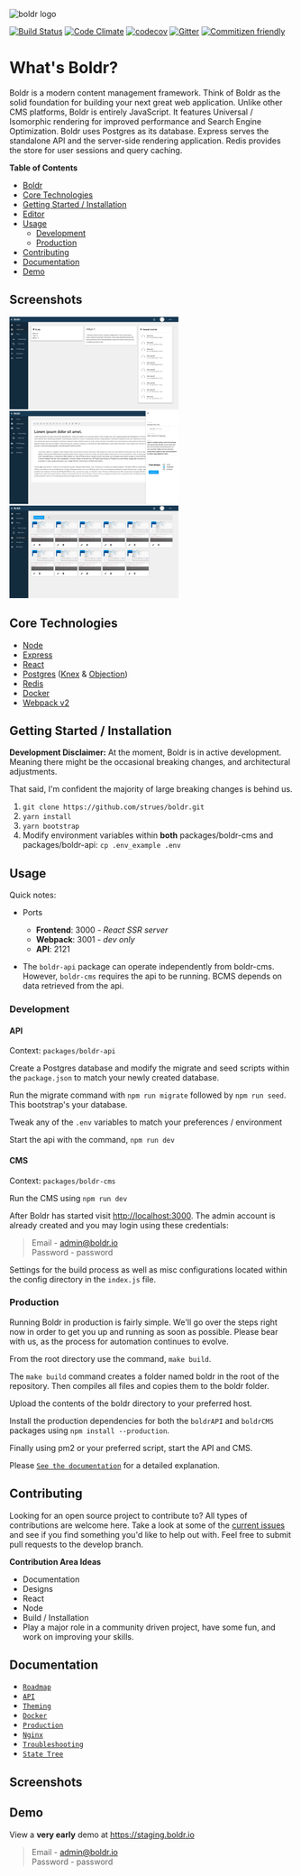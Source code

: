 ![boldr logo](https://boldr.io/boldr.png)

[![Build Status][circle-img]][circle-link] [![Code Climate][cc-img]][cc-link]  [![codecov](https://codecov.io/gh/strues/boldr/branch/master/graph/badge.svg)](https://codecov.io/gh/strues/boldr) [![Gitter][gitter-img]][gitter-link] [![Commitizen friendly](https://img.shields.io/badge/commitizen-friendly-brightgreen.svg)](http://commitizen.github.io/cz-cli/)

# What's Boldr?

Boldr is a modern content management framework. Think of Boldr as the solid foundation for building your next great web application. Unlike other CMS platforms, Boldr is entirely JavaScript. It features Universal / Isomorphic rendering for improved performance and Search Engine Optimization. Boldr uses Postgres as its database. Express serves the standalone API and the server-side rendering application. Redis provides the store for user sessions and query caching.


**Table of Contents**
- [Boldr](#boldr)
- [Core Technologies](#core-technologies)
- [Getting Started / Installation](#getting-started-installation)
- [Editor](#editor)
- [Usage](#usage)
  - [Development](#development)
  - [Production](#production)
- [Contributing](#contributing)
- [Documentation](#documentation)
- [Demo](#demo)


## Screenshots

<img src="docs/assets/dashboard.png" width="300" /> <img src="docs/assets/posteditor.png" width="300" /> <img src="docs/assets/filemanager.png" width="300" />  


## Core Technologies

- [Node](https://github.com/nodejs/node)
- [Express](https://github.com/expressjs/express)
- [React](https://github.com/facebook/react)
- [Postgres](https://github.com/postgres/postgres) ([Knex](http://knexjs.org/) & [Objection](https://github.com/Vincit/objection.js/))
- [Redis](http://redis.io/)
- [Docker](https://github.com/docker/docker)
- [Webpack v2](https://github.com/webpack/webpack)

## Getting Started / Installation

**Development Disclaimer:** At the moment, Boldr is in active development. Meaning there might be the occasional breaking changes, and architectural adjustments.

That said, I'm confident the majority of large breaking changes is behind us.

1. `git clone https://github.com/strues/boldr.git`
2. `yarn install`
3. `yarn bootstrap`
4. Modify environment variables within **both** packages/boldr-cms and packages/boldr-api: `cp .env_example .env`


## Usage

Quick notes:

- Ports

  - **Frontend**: 3000 - _React SSR server_  
  - **Webpack**: 3001 - _dev only_  
  - **API**: 2121  

- The `boldr-api` package can operate independently from boldr-cms. However, `boldr-cms` requires the api to be running. BCMS depends on data retrieved from the api.

### Development

#### API

Context: `packages/boldr-api`

Create a Postgres database and modify the migrate and seed scripts within the `package.json` to match your newly created database.

Run the migrate command with `npm run migrate` followed by `npm run seed`. This bootstrap's your database.

Tweak any of the `.env` variables to match your preferences / environment

Start the api with the command, `npm run dev`

#### CMS

Context: `packages/boldr-cms`

Run the CMS using `npm run dev`

After Boldr has started visit <http://localhost:3000>. The admin account is already created and you may login using these credentials:

> Email - admin@boldr.io<br>
> Password - password

Settings for the build process as well as misc configurations located within the config directory in the `index.js` file.

### Production

Running Boldr in production is fairly simple. We'll go over the steps right now in order to get you up and running as soon as possible. Please bear with us, as the process for automation continues to evolve.

From the root directory use the command, `make build`.

The `make build` command creates a folder named boldr in the root of the repository. Then compiles all files and copies them to the boldr folder.

Upload the contents of the boldr directory to your preferred host.

Install the production dependencies for both the `boldrAPI` and `boldrCMS` packages using `npm install --production`.

Finally using pm2 or your preferred script, start the API and CMS.

Please [`See the documentation`](docs/production.md) for a detailed explanation.


## Contributing

Looking for an open source project to contribute to? All types of contributions are welcome here. Take a look at some of the [current issues](https://github.com/strues/boldr/issues) and see if you find something you'd like to help out with. Feel free to submit pull requests to the develop branch.

**Contribution Area Ideas**

- Documentation
- Designs
- React
- Node
- Build / Installation
- Play a major role in a community driven project, have some fun, and work on improving your skills.

## Documentation

- [`Roadmap`](ROADMAP.md)
- [`API`](docs/apidoc.md)
- [`Theming`](docs/theming.md)
- [`Docker`](docs/docker.md)
- [`Production`](docs/production.md)
- [`Nginx`](docs/nginx.md)
- [`Troubleshooting`](docs/troubleshooting.md)
- [`State Tree`](docs/statetree.md)

## Screenshots

## Demo

View a **very early** demo at <https://staging.boldr.io>

> Email - admin@boldr.io<br>
> Password - password


[cc-img]: https://codeclimate.com/github/strues/boldr/badges/gpa.svg
[cc-link]: https://codeclimate.com/github/strues/boldr
[circle-img]: https://circleci.com/gh/strues/boldr.svg?style=svg
[circle-link]: https://circleci.com/gh/strues/boldr
[gitter-img]: https://badges.gitter.im/Join%20Chat.svg
[gitter-link]: https://gitter.im/boldr/Lobby?utm_source=badge&utm_medium=badge&utm_campaign=pr-badge&utm_content=badge
[coverage-link]: https://codeclimate.com/github/strues/boldr/coverage
[coverage-img]: https://codeclimate.com/github/strues/boldr/badges/coverage.svg
